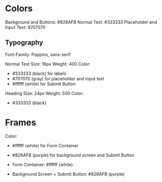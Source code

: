 # Colors

Background and Buttons: #826AFB
Normal Text: #333333
Placeholder and Input Text: #707070


## Typography 

Font-Family: Poppins, sans-serif

Normal Text 
Size: 16px
Weight: 400
Color: 
- #333333 (black) for labels
- #707070 (gray) for placeholder and input text
- #ffffff (white) for Submit Button 

Heading
Size: 24px
Weight: 500
Color:
- #333333 (black)


# Frames

Color: 
- #ffffff (white) for Form Container
- #826AFB (purple) for background screen and Submit Button

- Form Container: #ffffff (white)
- Background Screen + Submit Button: #826AFB (purple) 